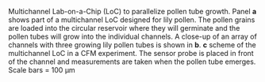 Multichannel Lab-on-a-Chip (LoC) to parallelize pollen tube growth. Panel **a** shows part of a multichannel LoC designed for lily pollen. The pollen grains are loaded into the circular reservoir where they will germinate and the pollen tubes will grow into the individual channels. A close-up of an array of channels with three growing lily pollen tubes is shown in **b**. **c** scheme of the multichannel LoC in a CFM experiment. The sensor probe is placed in front of the channel and measurements are taken when the pollen tube emerges. Scale bars = 100 µm